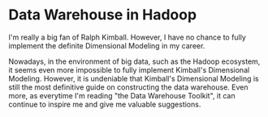 # Data Warehouse in Hadoop
I'm really a big fan of Ralph Kimball. However, I have no chance to fully implement the definite Dimensional Modeling in my career. 

Nowadays, in the environment of big data, such as the Hadoop ecosystem, it seems even more impossible to fully implement Kimball's Dimensional Modeling. However, it is undeniable that Kimball's Dimensional Modeling is still the most definitive guide on constructing the data warehouse. Even more, as everytime I'm reading "the Data Warehouse Toolkit", it can continue to inspire me and give me valuable suggestions. 
